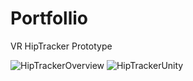 # Portfollio

VR HipTracker Prototype

![HipTrackerOverview](https://user-images.githubusercontent.com/8712701/201394543-e86fdd7f-2634-4e07-967a-f8205b4be104.gif)
![HipTrackerUnity](https://user-images.githubusercontent.com/8712701/201394189-22b46e76-3088-40ca-a732-5ee0b82efe75.gif)
